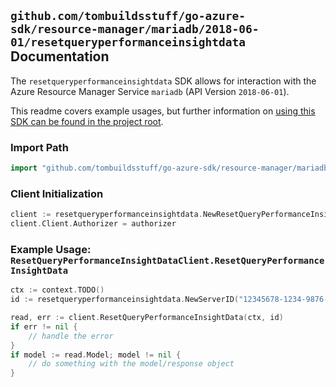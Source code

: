 
## `github.com/tombuildsstuff/go-azure-sdk/resource-manager/mariadb/2018-06-01/resetqueryperformanceinsightdata` Documentation

The `resetqueryperformanceinsightdata` SDK allows for interaction with the Azure Resource Manager Service `mariadb` (API Version `2018-06-01`).

This readme covers example usages, but further information on [using this SDK can be found in the project root](https://github.com/tombuildsstuff/go-azure-sdk/tree/main/docs).

### Import Path

```go
import "github.com/tombuildsstuff/go-azure-sdk/resource-manager/mariadb/2018-06-01/resetqueryperformanceinsightdata"
```


### Client Initialization

```go
client := resetqueryperformanceinsightdata.NewResetQueryPerformanceInsightDataClientWithBaseURI("https://management.azure.com")
client.Client.Authorizer = authorizer
```


### Example Usage: `ResetQueryPerformanceInsightDataClient.ResetQueryPerformanceInsightData`

```go
ctx := context.TODO()
id := resetqueryperformanceinsightdata.NewServerID("12345678-1234-9876-4563-123456789012", "example-resource-group", "serverValue")

read, err := client.ResetQueryPerformanceInsightData(ctx, id)
if err != nil {
	// handle the error
}
if model := read.Model; model != nil {
	// do something with the model/response object
}
```
